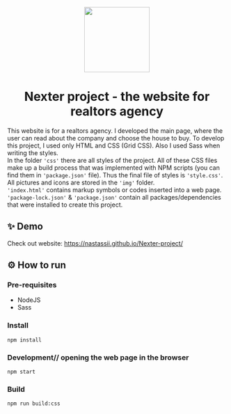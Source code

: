 <p align="center">
  <img src="/docs/animation/animation.gif" width="150">
</p>
<h1 align="center">Nexter project - the website for realtors agency</h1>


This website is for a realtors agency. I developed the main page, where the user can read about the company and choose the house to buy. 
To develop this project, I used only HTML and CSS (Grid CSS). Also I used Sass when writing the styles. 
<br> In the folder ```'css'``` there are all styles of the project.
All of these CSS files make up a build process that was implemented with NPM scripts (you can find them in ```'package.json'``` file). Thus the final file of styles is ```'style.css'```. 
<br>All pictures and icons are stored in the ```'img'``` folder.
<br>```'index.html'``` contains markup symbols or codes inserted into a web page.
<br>```'package-lock.json'``` & ```'package.json'``` contain all packages/dependencies that were installed to create this project. 


## ✨ Demo
Check out website:
https://nastassii.github.io/Nexter-project/


## ⚙️ How to run

### Pre-requisites
- NodeJS
- Sass

### Install
```
npm install
```

### Development// opening the web page in the browser
```
npm start
```

### Build
```
npm run build:css
```
